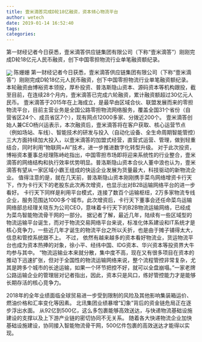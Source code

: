 ```yaml
---
title: 壹米滴答完成D轮18亿融资，资本倾心物流平台
author: wetech
date: 2019-01-14 16:52:40
tags: 
categories: 
---
```

第一财经记者今日获悉，壹米滴答供应链集团有限公司（下称“壹米滴答”）刚刚完成D轮18亿元人民币融资，创下中国零担物流行业单笔融资额纪录。
<!-- more -->
<img align="center" border="0" src="https://imgcdn.yicai.com/uppics/images/2019/01/ec015d6e139b6a0b0175bd3f206de2ed.jpg" />
陈姗姗
第一财经记者今日获悉，壹米滴答供应链集团有限公司（下称“壹米滴答”）刚刚完成D轮18亿元人民币融资，创下中国零担物流行业单笔融资额纪录。
本轮融资由博裕资本领投，厚朴投资、普洛斯隐山资本、源码资本等机构跟投，截至目前，在连续28个月内，壹米滴答已完成六轮融资，累计融资额超过30亿元人民币。
壹米滴答于2015年在上海成立，是最早由区域合伙、联盟发展而来的零担物流平台，目前主营业务是全国公路零担物流网络服务，覆盖全国31个省份（自营省区24个、成员省区7个），现有网点12000多家、分拨近200个。
壹米滴答创始人兼CEO杨兴运表示，本次融资后，壹米滴答将在客户获取、核心运营节点（例如场站、车线）、智能技术的研发与投入（自动化设备、全生命周期智能管控）三大方面持续加大投入，以壹米滴答的加盟式经营，直营式运营、管理，做到轻重结合，同时利用“物联网+AI”技术，进一步推进数字化转型升级。
对于此次投资，博裕资本董事总经理陈峙屹指出，中国零担市场即将迎来系统性的行业整合，壹米滴答的网络结构和执行效率优势明显。普洛斯隐山资本合伙人董中浪也认为，壹米滴答有望从一家区域小霸王组成的快运企业发展为货量最大，科技驱动的新物流企业。
值得注意的是，就在几天前，普洛斯隐山资本刚刚携手菜鸟网络增资卡行天下，作为卡行天下的老股东此次再次增资，也显示出对B2B运输网络平台的进一步看好。
卡行天下同样是利用平台模式，连接了数百个运输枢纽，2万多家物流专线企业，服务范围达1000多个城市。此次增资后，卡行天下董事会还任命菜鸟运输网络部总经理关晓东为公司CEO，意味着卡行天下的B2B物流运输网络，已经成为菜鸟智能物流骨干网的一部分。
据记者了解，最近几年，陆续有一些区域型的物流运输平台诞生，而对于物流交易网络平台来说，标准化体系建设和IT系统才是核心竞争力，一些近几年才诞生的物流平台之所以夭折，也是由于摊子铺得太大，信息和管控系统跟不上。
不过， 依然有越来越多的资本看好物流业，货运物流平台也成为资本热捧的对象，徐小平、经纬中国、IDG资本、华兴资本等投资界大牛均参与其中。
“物流运输业本来就分散，集中度不高，现在又有很多项目在资本的推动下迅速扩张，但对于全国性的物流运输网络来说，整个流程管控非常复杂，尤其是跨多个城市的长途运输，如果一个环节把控不好，就可以全盘崩塌。”一家老牌公路运输企业的管理层对记者指出，因此，资本只是风口，练好管控能力才是能够长期存活的核心竞争力。
 
 
2018年的全年业绩面临全球贸易进一步受到限制的风险及其他影响集装箱运价、燃油价格和汇率变化等因素。
北讯集团业绩暴增“幻象”背后的资金链危局正在逐步浮出水面。
从92亿到500亿，这么多包裹能够高效送达，与快递物流基础设施建设的支撑以及上下游产业链的密切协同不无关系。
随着各大快递物流企业加快基础设施建设，协同接入智能物流骨干网，500亿件包裹的高效送达才能得以实现。
